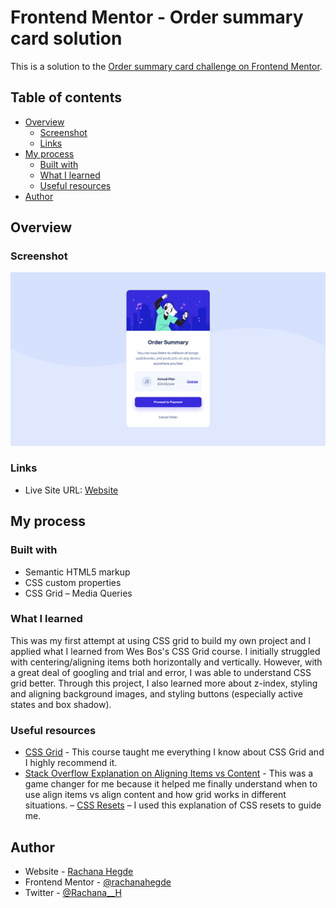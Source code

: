 # Frontend Mentor - Order summary card solution
This is a solution to the [Order summary card challenge on Frontend Mentor](https://www.frontendmentor.io/challenges/order-summary-component-QlPmajDUj).

## Table of contents

- [Overview](#overview)
  - [Screenshot](#screenshot)
  - [Links](#links)
- [My process](#my-process)
  - [Built with](#built-with)
  - [What I learned](#what-i-learned)
  - [Useful resources](#useful-resources)
- [Author](#author)

## Overview

### Screenshot

![Order Summary Component Screenshot](order-summary-component-screenshot.png)

### Links

- Live Site URL: [Website](https://rachanahegde.github.io/order-summary-component/index.html)

## My process

### Built with

- Semantic HTML5 markup
- CSS custom properties
- CSS Grid
– Media Queries

### What I learned

This was my first attempt at using CSS grid to build my own project and I applied what I learned from Wes Bos's CSS Grid course. I initially struggled with centering/aligning items both horizontally and vertically. However, with a great deal of googling and trial and error, I was able to understand CSS grid better. Through this project, I also learned more about z-index, styling and aligning background images, and styling buttons (especially active states and box shadow).

### Useful resources

- [CSS Grid](https://cssgrid.io/) - This course taught me everything I know about CSS Grid and I highly recommend it. 
- [Stack Overflow Explanation on Aligning Items vs Content](https://stackoverflow.com/questions/40740553/what-is-the-difference-between-align-items-vs-align-content-in-grid-layout) - This was a game changer for me because it helped me finally understand when to use align items vs align content and how grid works in different situations.
– [CSS Resets](https://learn.shayhowe.com/html-css/building-your-first-web-page/#using-css-resets) – I used this explanation of CSS resets to guide me.

## Author

- Website - [Rachana Hegde](http://rachanahegde.squarespace.com/)
- Frontend Mentor - [@rachanahegde](https://www.frontendmentor.io/profile/rachanahegde)
- Twitter - [@Rachana__H](https://twitter.com/Rachana__H)
